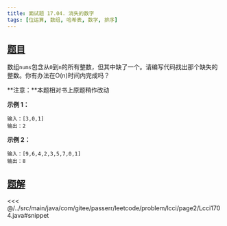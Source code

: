 ```yaml
---
title: 面试题 17.04. 消失的数字
tags: [位运算, 数组, 哈希表, 数学, 排序]
---
```



## [题目](https://leetcode.cn/problems/missing-number-lcci/)
数组`nums`包含从`0`到`n`的所有整数，但其中缺了一个。请编写代码找出那个缺失的整数。你有办法在O(n)时间内完成吗？

**注意：**本题相对书上原题稍作改动

**示例 1：**

```
输入：[3,0,1]
输出：2
```

**示例 2：**

```
输入：[9,6,4,2,3,5,7,0,1]
输出：8
```



## [题解](https://github.com/PasseRR/JavaLeetCode/blob/master/src/main/java/com/gitee/passerr/leetcode/problem/lcci/page2/Lcci1704.java)

<<< @/../src/main/java/com/gitee/passerr/leetcode/problem/lcci/page2/Lcci1704.java#snippet
